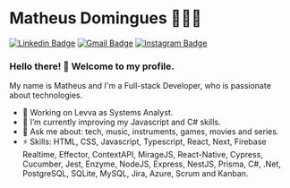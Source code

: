 # Matheus Domingues 👨🏼‍💻

[![Linkedin Badge](https://img.shields.io/badge/-LinkedIn-blue?style=flat-square&logo=Linkedin&logoColor=white&link=https://www.linkedin.com/in/matheusdomingues120/)](https://www.linkedin.com/in/matheusdomingues120/)
[![Gmail Badge](https://img.shields.io/badge/-Gmail-c14438?style=flat-square&logo=Gmail&logoColor=white&link=mailto:matheus.luige120@gmail.com)](mailto:matheus.luige120@gmail.com)
[![Instagram Badge](https://img.shields.io/badge/-Instagram-C13584?style=flat-square&labelColor=C13584&logo=instagram&logoColor=white&link=https://www.instagram.com/maath.domingues/)](https://www.instagram.com/maath.domingues/)

### Hello there! 👋 Welcome to my profile.

My name is Matheus and I'm a Full-stack Developer, who is passionate about technologies.

- 🔭 Working on Levva as Systems Analyst.
- 🌱 I’m currently improving my Javascript and C# skills.
- 💬 Ask me about: tech, music, instruments, games, movies and series.
- ⚡ Skills: HTML, CSS, Javascript, Typescript, React, Next, Firebase Realtime, Effector, ContextAPI, MirageJS, React-Native, Cypress, Cucumber, Jest, Enzyme, NodeJS, Express, NestJS, Prisma, C#, .Net, PostgreSQL, SQLite, MySQL, Jira, Azure, Scrum and Kanban.
